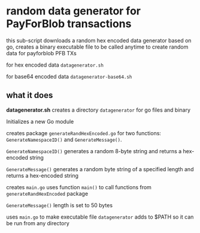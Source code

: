 # random data generator for PayForBlob transactions 
this sub-script downloads a random hex encoded data generator based on go, creates a binary executable file to be called anytime to create random data for payforblob PFB TXs

for hex encoded data `datagenerator.sh`

for base64 encoded data `datagenerator-base64.sh`


## what it does 

**datagenerator.sh**
creates a directory `datagenerator` for go files and binary

Initializes a new Go module 

creates package `generateRandHexEncoded.go` for two functions: `GenerateNamespaceID()` and `GenerateMessage()`. 

`GenerateNamespaceID()` generates a random 8-byte string and returns a hex-encoded string

`GenerateMessage()` generates a random byte string of a specified length and returns a hex-encoded string

creates `main.go` uses function `main()` to call functions from `generateRandHexEncoded` package

`GenerateMessage()` length is set to 50 bytes

uses `main.go` to make executable file `datagenerator` 
adds to $PATH so it can be run from any directory 
